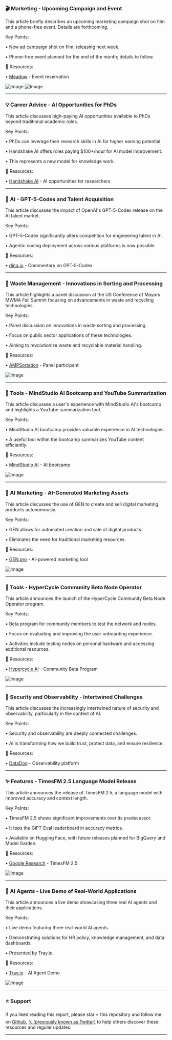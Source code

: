### 🎬 Marketing - Upcoming Campaign and Event

This article briefly describes an upcoming marketing campaign shot on film and a phone-free event.  Details are forthcoming.


Key Points:

• New ad campaign shot on film, releasing next week.


• Phone-free event planned for the end of the month; details to follow.


🔗 Resources:

• [Meadow](https://x.com/meadow_so) -  Event reservation


![Image](https://pbs.twimg.com/media/G06wdtHaEAMCgO5?format=jpg&name=small)
![Image](https://pbs.twimg.com/media/G06wf4laAAAqD2H?format=jpg&name=small)



---

### 💡 Career Advice - AI Opportunities for PhDs

This article discusses high-paying AI opportunities available to PhDs beyond traditional academic roles.


Key Points:

• PhDs can leverage their research skills in AI for higher earning potential.


• Handshake AI offers roles paying $100+/hour for AI model improvement.


• This represents a new model for knowledge work.


🔗 Resources:


• [Handshake AI](https://x.com/joinHandshake) - AI opportunities for researchers


---

### 🤖 AI - GPT-5-Codex and Talent Acquisition

This article discusses the impact of OpenAI's GPT-5-Codex release on the AI talent market.


Key Points:

• GPT-5-Codex significantly alters competition for engineering talent in AI.


• Agentic coding deployment across various platforms is now possible.


🔗 Resources:


• [dinq.io](https://x.com/dinq_io) - Commentary on GPT-5-Codex


---

### 🤖 Waste Management - Innovations in Sorting and Processing

This article highlights a panel discussion at the US Conference of Mayors MWMA Fall Summit focusing on advancements in waste and recycling technologies.


Key Points:

• Panel discussion on innovations in waste sorting and processing.


• Focus on public sector applications of these technologies.


• Aiming to revolutionize waste and recyclable material handling.


🔗 Resources:

• [AMPSortation](https://x.com/AMPSortation) - Panel participant


![Image](https://pbs.twimg.com/media/G06UbrGWgAArblL?format=jpg&name=small)


---

### 🚀 Tools - MindStudio AI Bootcamp and YouTube Summarization

This article discusses a user's experience with MindStudio AI's bootcamp and highlights a YouTube summarization tool.


Key Points:

• MindStudio AI bootcamp provides valuable experience in AI technologies.


•  A useful tool within the bootcamp summarizes YouTube content efficiently.



🔗 Resources:

• [MindStudio AI](https://x.com/mindstudioai) - AI bootcamp


![Image](https://pbs.twimg.com/media/GzeZQ4GXoAAIUqL?format=jpg&name=small)


---

### 🤖 AI Marketing - AI-Generated Marketing Assets

This article discusses the use of GEN to create and sell digital marketing products autonomously.


Key Points:

• GEN allows for automated creation and sale of digital products.


• Eliminates the need for traditional marketing resources.


🔗 Resources:


• [GEN.pro](https://x.com/gendotpro) - AI-powered marketing tool


![Image](https://pbs.twimg.com/amplify_video_thumb/1967669616617922560/img/v_WPSU73TJ-0ldIR.jpg)


---

### 🚀 Tools - HyperCycle Community Beta Node Operator

This article announces the launch of the HyperCycle Community Beta Node Operator program.


Key Points:

• Beta program for community members to test the network and nodes.


•  Focus on evaluating and improving the user onboarding experience.


• Activities include testing nodes on personal hardware and accessing additional resources.


🔗 Resources:

• [Hypercycle AI](https://x.com/Hypercycle_AI) - Community Beta Program


![Image](https://pbs.twimg.com/media/G06Rt08WQAAanho?format=jpg&name=small)


---

### 🤖 Security and Observability -  Intertwined Challenges

This article discusses the increasingly intertwined nature of security and observability, particularly in the context of AI.


Key Points:

• Security and observability are deeply connected challenges.


• AI is transforming how we build trust, protect data, and ensure resilience.


🔗 Resources:

• [DataDog](https://x.com/datadoghq) - Observability platform


---

### ✨ Features - TimesFM 2.5 Language Model Release

This article announces the release of TimesFM 2.5, a language model with improved accuracy and context length.


Key Points:

• TimesFM 2.5 shows significant improvements over its predecessor.


•  It tops the GiFT-Eval leaderboard in accuracy metrics.


• Available on Hugging Face, with future releases planned for BigQuery and Model Garden.


🔗 Resources:

• [Google Research](https://x.com/GoogleResearch) - TimesFM 2.5


![Image](https://pbs.twimg.com/media/G056UCCaEAUAHUD?format=png&name=small)


---

### 🤖 AI Agents - Live Demo of Real-World Applications

This article announces a live demo showcasing three real AI agents and their applications.


Key Points:

• Live demo featuring three real-world AI agents.


•  Demonstrating solutions for HR policy, knowledge management, and data dashboards.


•  Presented by Tray.io.


🔗 Resources:

• [Tray.io](https://x.com/tray) - AI Agent Demo


![Image](https://pbs.twimg.com/media/G05ag-rW4AAGmP5?format=jpg&name=small)


---

### ⭐️ Support

If you liked reading this report, please star ⭐️ this repository and follow me on [Github](https://github.com/Drix10), [𝕏 (previously known as Twitter)](https://x.com/DRIX_10_) to help others discover these resources and regular updates.

---